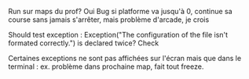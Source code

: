 Run sur maps du prof? Oui
Bug si platforme va jusqu'à 0, continue sa course sans jamais s'arrêter, mais problème d'arcade, je crois


Should test exception : Exception("The configuration of the file isn't formated correctly.") is declared twice? Check

Certaines exceptions ne sont pas affichées sur l'écran mais que dans le terminal : ex. problème dans prochaine map, fait tout freeze.